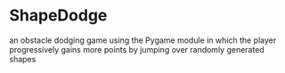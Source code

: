# ShapeDodge
an obstacle dodging game using the Pygame module in which the player progressively gains more points by jumping over randomly generated shapes
